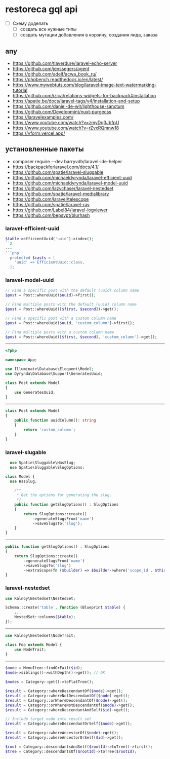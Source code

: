 # restoreca gql api

- [ ] Схему доделать
  - [ ] создать все нужные типы
  - [ ] создать мутации добавления в корзину, создания лида, заказа

## any
- https://github.com/tlaverdure/laravel-echo-server
- https://github.com/jenssegers/agent
- https://github.com/adelf/acwa_book_ru/
- https://phpbench.readthedocs.io/en/latest/
- https://www.mywebtuts.com/blog/laravel-image-text-watermarking-tutorial
- https://github.com/izica/relations-widgets-for-backpack#installation
- https://spatie.be/docs/laravel-tags/v4/installation-and-setup
- https://github.com/daniel-de-wit/lighthouse-sanctum
- https://github.com/Developmint/nuxt-purgecss
- https://laravelexamples.com/
- https://www.youtube.com/watch?v=zmyDq3JbfpU
- https://www.youtube.com/watch?v=rZvxRQmnw18
- https://vform.vercel.app/


## установленные пакеты
- composer require --dev barryvdh/laravel-ide-helper
-  https://backpackforlaravel.com/docs/4.1/
- https://github.com/spatie/laravel-sluggable
- https://github.com/michaeldyrynda/laravel-efficient-uuid
- https://github.com/michaeldyrynda/laravel-model-uuid
- https://github.com/lazychaser/laravel-nestedset
- https://github.com/spatie/laravel-medialibrary
- https://github.com/laravel/telescope
- https://github.com/spatie/laravel-ray
- https://github.com/Label84/laravel-logviewer
- https://github.com/bepsvpt/blurhash


### laravel-efficient-uuid
```php
$table->efficientUuid('uuid')->index();
``2
---
```php
  protected $casts = [
    'uuid' => EfficientUuid::class,
  ];
```

### laravel-model-uuid
```php
// Find a specific post with the default (uuid) column name
$post = Post::whereUuid($uuid)->first();

// Find multiple posts with the default (uuid) column name
$post = Post::whereUuid([$first, $second])->get();

// Find a specific post with a custom column name
$post = Post::whereUuid($uuid, 'custom_column')->first();

// Find multiple posts with a custom column name
$post = Post::whereUuid([$first, $second], 'custom_column')->get();
```
---
```php
<?php

namespace App;

use Illuminate\Database\Eloquent\Model;
use Dyrynda\Database\Support\GeneratesUuid;

class Post extends Model
{
    use GeneratesUuid;
}
```
---
```php
class Post extends Model
{
    public function uuidColumn(): string
    {
        return 'custom_column';
    }
}
```

### laravel-slugable

```php
  use Spatie\Sluggable\HasSlug;
  use Spatie\Sluggable\SlugOptions;

class Model {
  use HasSlug;

    /**
     * Get the options for generating the slug.
     */
    public function getSlugOptions() : SlugOptions
    {
        return SlugOptions::create()
            ->generateSlugsFrom('name')
            ->saveSlugsTo('slug');
    }
}
```
---
```php
public function getSlugOptions() : SlugOptions
{
    return SlugOptions::create()
        ->generateSlugsFrom('name')
        ->saveSlugsTo('slug')
        ->extraScope(fn ($builder) => $builder->where('scope_id', $this->scope_id));
}
```

### laravel-nestedset
```php
use Kalnoy\Nestedset\NestedSet;

Schema::create('table', function (Blueprint $table) {
    ...
    NestedSet::columns($table);
});
```
---
```php
use Kalnoy\Nestedset\NodeTrait;

class Foo extends Model {
    use NodeTrait;
}
```
---
```php
$node = MenuItem::findOrFail($id);
$node->siblings()->withDepth()->get(); // OK

$nodes = Category::get()->toFlatTree();

$result = Category::whereDescendantOf($node)->get();
$result = Category::whereNotDescendantOf($node)->get();
$result = Category::orWhereDescendantOf($node)->get();
$result = Category::orWhereNotDescendantOf($node)->get();
$result = Category::whereDescendantAndSelf($id)->get();

// Include target node into result set
$result = Category::whereDescendantOrSelf($node)->get();

$result = Category::whereAncestorOf($node)->get();
$result = Category::whereAncestorOrSelf($id)->get();

$root = Category::descendantsAndSelf($rootId)->toTree()->first();
$tree = Category::descendantsOf($rootId)->toTree($rootId);

```